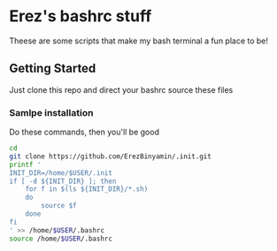 # Erez's bashrc stuff

Theese are some scripts that make my bash terminal a fun place to be!

## Getting Started

Just clone this repo and direct your bashrc source these files

### Samlpe installation

Do these commands, then you'll be good

```bash
cd
git clone https://github.com/ErezBinyamin/.init.git
printf '
INIT_DIR=/home/$USER/.init
if [ -d ${INIT_DIR} ]; then
    for f in $(ls ${INIT_DIR}/*.sh)
    do
        source $f
    done
fi
' >> /home/$USER/.bashrc
source /home/$USER/.bashrc

```
